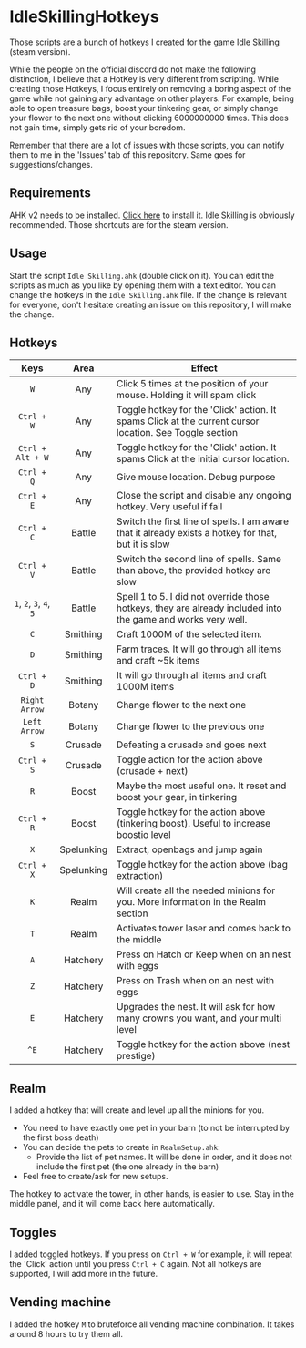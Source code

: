 # IdleSkillingHotkeys

Those scripts are a bunch of hotkeys I created for the game Idle Skilling (steam version).

While the people on the official discord do not make the following distinction, I believe that
a HotKey is very different from scripting. While creating those Hotkeys, I focus entirely on removing
a boring aspect of the game while not gaining any advantage on other players.
For example, being able to open treasure bags, boost your tinkering gear, or simply change your flower to the next one
without clicking 6000000000 times. This does not gain time, simply gets rid of your boredom.

Remember that there are a lot of issues with those scripts, you can notify them to me in the 'Issues' tab of this repository.
Same goes for suggestions/changes.


## Requirements

AHK v2 needs to be installed. [Click here](https://www.autohotkey.com/v2/) to install it.
Idle Skilling is obviously recommended. Those shortcuts are for the steam version.

## Usage

Start the script ```Idle Skilling.ahk``` (double click on it).
You can edit the scripts as much as you like by opening them with a text editor.
You can change the hotkeys in the ```Idle Skilling.ahk``` file.
If the change is relevant for everyone, don't hesitate creating an issue on this repository, I will make the change.

## Hotkeys

|Keys|Area|Effect|
|:-----:|:---:|---|
|`W`|Any|Click 5 times at the position of your mouse. Holding it will spam click|
|`Ctrl + W`|Any|Toggle hotkey for the 'Click' action. It spams Click at the current cursor location. See Toggle section|
|`Ctrl + Alt + W`|Any|Toggle hotkey for the 'Click' action. It spams Click at the initial cursor location.|
|`Ctrl + Q`|Any|Give mouse location. Debug purpose|
|`Ctrl + E`|Any|Close the script and disable any ongoing hotkey. Very useful if fail|
|`Ctrl + C`|Battle|Switch the first line of spells. I am aware that it already exists a hotkey for that, but it is slow|
|`Ctrl + V`|Battle|Switch the second line of spells. Same than above, the provided hotkey are slow|
|`1`, `2`, `3`, `4`, `5`|Battle|Spell 1 to 5. I did not override those hotkeys, they are already included into the game and works very well.|
|`C`|Smithing|Craft 1000M of the selected item.|
|`D`|Smithing|Farm traces. It will go through all items and craft ~5k items|
|`Ctrl + D`|Smithing|It will go through all items and craft 1000M items|
|`Right Arrow`|Botany|Change flower to the next one|
|`Left Arrow`|Botany|Change flower to the previous one|
|`S`|Crusade|Defeating a crusade and goes next|
|`Ctrl + S`|Crusade|Toggle action for the action above (crusade + next)|
|`R`|Boost|Maybe the most useful one. It reset and boost your gear, in tinkering|
|`Ctrl + R`|Boost|Toggle hotkey for the action above (tinkering boost). Useful to increase boostio level|
|`X`|Spelunking|Extract, openbags and jump again|
|`Ctrl + X`|Spelunking|Toggle hotkey for the action above (bag extraction)|
|`K`|Realm|Will create all the needed minions for you. More information in the Realm section|
|`T`|Realm|Activates tower laser and comes back to the middle|
|`A`|Hatchery|Press on Hatch or Keep when on an nest with eggs|
|`Z`|Hatchery|Press on Trash when on an nest with eggs|
|`E`|Hatchery|Upgrades the nest. It will ask for how many crowns you want, and your multi level|
|`^E`|Hatchery|Toggle hotkey for the action above (nest prestige)|

## Realm

I added a hotkey that will create and level up all the minions for you.
- You need to have exactly one pet in your barn (to not be interrupted by the first boss death)
- You can decide the pets to create in ```RealmSetup.ahk```:
  - Provide the list of pet names. It will be done in order, and it does not include the first pet (the one already in the barn)
- Feel free to create/ask for new setups.

The hotkey to activate the tower, in other hands, is easier to use. Stay in the middle panel, and it will come back here automatically.

## Toggles

I added toggled hotkeys. If you press on ```Ctrl + W``` for example, it will repeat the 'Click' action until you press ```Ctrl + C``` again.
Not all hotkeys are supported, I will add more in the future.

## Vending machine

I added the hotkey ```M``` to bruteforce all vending machine combination. It takes around 8 hours to try them all.
